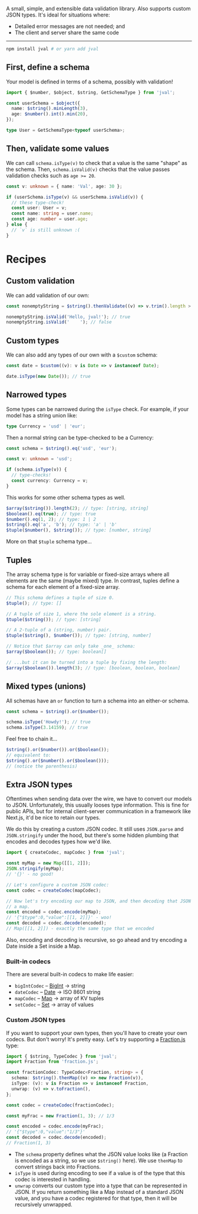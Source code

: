 A small, simple, and extensible data validation library. Also supports custom
JSON types. It's ideal for situations where:

- Detailed error messages are not needed; and
- The client and server share the same code

---

```bash
npm install jval # or yarn add jval
```

## First, define a schema

Your model is defined in terms of a schema, possibly with validation!

```ts
import { $number, $object, $string, GetSchemaType } from 'jval';

const userSchema = $object({
  name: $string().minLength(3),
  age: $number().int().min(20),
});

type User = GetSchemaType<typeof userSchema>;
```

## Then, validate some values

We can call `schema.isType(v)` to check that a value is the same "shape" as the
schema. Then, `schema.isValid(v)` checks that the value passes validation checks
such as `age >= 20`.

```ts
const v: unknown = { name: 'Val', age: 30 };

if (userSchema.isType(v) && userSchema.isValid(v)) {
  // these type-check!
  const user: User = v;
  const name: string = user.name;
  const age: number = user.age;
} else {
  // `v` is still unknown :(
}
```

# Recipes

## Custom validation

We can add validation of our own:

```ts
const nonemptyString = $string().thenValidate((v) => v.trim().length > 0);

nonemptyString.isValid('Hello, jval!'); // true
nonemptyString.isValid('    '); // false
```

## Custom types

We can also add any types of our own with a `$custom` schema:

```ts
const date = $custom((v): v is Date => v instanceof Date);

date.isType(new Date()); // true
```

## Narrowed types

Some types can be narrowed during the `isType` check. For example, if your model
has a string union like:

```ts
type Currency = 'usd' | 'eur';
```

Then a normal string can be type-checked to be a Currency:

```ts
const schema = $string().eq('usd', 'eur');

const v: unknown = 'usd';

if (schema.isType(v)) {
  // type-checks!
  const currency: Currency = v;
}
```

This works for some other schema types as well.

```ts
$array($string()).length(2); // type: [string, string]
$boolean().eq(true); // type: true
$number().eq(1, 2); // type: 1 | 2
$string().eq('a', 'b'); // type: 'a' | 'b'
$tuple($number(), $string()); // type: [number, string]
```

More on that `$tuple` schema type...

## Tuples

The array schema type is for variable or fixed-size arrays where all elements
are the same (maybe mixed) type. In contrast, tuples define a schema for each
element of a fixed-size array.

```ts
// This schema defines a tuple of size 0.
$tuple(); // type: []

// A tuple of size 1, where the sole element is a string.
$tuple($string()); // type: [string]

// A 2-tuple of a (string, number) pair.
$tuple($string(), $number()); // type: [string, number]

// Notice that $array can only take _one_ schema:
$array($boolean()); // type: boolean[]

// ...but it can be turned into a tuple by fixing the length:
$array($boolean()).length(3); // type: [boolean, boolean, boolean]
```

## Mixed types (unions)

All schemas have an `or` function to turn a schema into an either-or schema.

```ts
const schema = $string().or($number());

schema.isType('Howdy!'); // true
schema.isType(3.14159); // true
```

Feel free to chain it...

```ts
$string().or($number()).or($boolean());
// equivalent to:
$string().or($number().or($boolean()));
// (notice the parenthesis)
```

## Extra JSON types

Oftentimes when sending data over the wire, we have to convert our models to
JSON. Unfortunately, this usually looses type information. This is fine for
public APIs, but for internal client-server communication in a framework like
Next.js, it'd be nice to retain our types.

We do this by creating a custom JSON codec. It still uses `JSON.parse`
and `JSON.stringify` under the hood, but there's some hidden plumbing that
encodes and decodes types how we'd like.

```ts
import { createCodec, mapCodec } from 'jval';

const myMap = new Map([[1, 2]]);
JSON.stringify(myMap);
// '{}' - no good!

// Let's configure a custom JSON codec:
const codec = createCodec(mapCodec);

// Now let's try encoding our map to JSON, and then decoding that JSON back into
// a map.
const encoded = codec.encode(myMap);
// '{"$type":0,"value":[[1, 2]]}' - woo!
const decoded = codec.decode(encoded);
// Map([[1, 2]]) - exactly the same type that we encoded
```

Also, encoding and decoding is recursive, so go ahead and try encoding a Date
inside a Set inside a Map.

### Built-in codecs

There are several built-in codecs to make life easier:

- `bigIntCodec`
  &ndash; [BigInt](https://developer.mozilla.org/en-US/docs/Web/JavaScript/Reference/Global_Objects/BigInt)
  &rarr; string
- `dateCodec`
  &ndash; [Date](https://developer.mozilla.org/en-US/docs/Web/JavaScript/Reference/Global_Objects/Date)
  &rarr; ISO 8601 string
- `mapCodec`
  &ndash; [Map](https://developer.mozilla.org/en-US/docs/Web/JavaScript/Reference/Global_Objects/Map)
  &rarr; array of KV tuples
- `setCodec`
  &ndash; [Set](https://developer.mozilla.org/en-US/docs/Web/JavaScript/Reference/Global_Objects/Set)
  &rarr; array of values

### Custom JSON types

If you want to support your own types, then you'll have to create your own
codecs. But don't worry! It's pretty easy. Let's try supporting
a [Fraction.js](https://github.com/infusion/Fraction.js/) type:

```ts
import { $string, TypeCodec } from 'jval';
import Fraction from 'fraction.js';

const fractionCodec: TypeCodec<Fraction, string> = {
  schema: $string().thenMap((v) => new Fraction(v)),
  isType: (v): v is Fraction => v instanceof Fraction,
  unwrap: (v) => v.toFraction(),
};

const codec = createCodec(fractionCodec);

const myFrac = new Fraction(1, 3); // 1/3

const encoded = codec.encode(myFrac);
// '{"$type":0,"value":"1/3"}'
const decoded = codec.decode(encoded);
// Fraction(1, 3)
```

- The `schema` property defines what the JSON value looks like (a Fraction is
  encoded as a string, so we use `$string()` here). We use `thenMap` to convert
  strings back into Fractions.
- `isType` is used during encoding to see if a value is of the type that this
  codec is interested in handling.
- `unwrap` converts our custom type into a type that can be represented in JSON.
  If you return something like a Map instead of a standard JSON value, and you
  have a codec registered for that type, then it will be recursively unwrapped.
